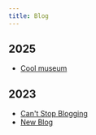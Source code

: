 ```yaml
---
title: Blog
---
```


## 2025
- [Cool museum](/cool-museum/)

## 2023
- [Can't Stop Blogging](/cant-stop-blogging/)
- [New Blog](/new-blog/)